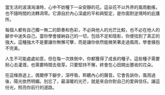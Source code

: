 當生活的波濤洶湧時，心中不妨種下一朵安靜的花。這朵花不以外界的風雨動搖，也不隨時間的流轉凋零。它源自於內心深處的平和與堅定，是你面對逆境時的庇護所。

每個人都有自己獨一無二的節奏和色彩，不必與他人的光芒比較，也不必在他人的腳步中迷失自己。當你學會接納自己的一切，包括不足和陰影，你便找到了真正的強大。這種強大不是要讓你無懈可擊，而是讓你依然能微笑著走過風雨，學會擁抱不完美。

人生不可能處處如意，但在每一次跌倒中，你都獲得了成長的種子。這些種子需要耐心去灌溉，也需要時間去發芽。只要堅持不懈，終會在心田開出豐收的花朵。

在這條旅途上，偶爾停下腳步，深呼吸，聆聽內心的聲音。它會告訴你，風雨過後，陽光依然明媚。別忘了，最溫暖的光芒，就是來自你對自己的愛與信任。讓這份光，照亮你前行的道路。